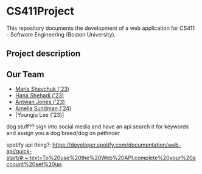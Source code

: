 # CS411Project

This repository documents the development of a web application for CS411 - Software Engineering (Boston University). 

## Project description

## Our Team 
* [Maria Shevchuk ('23)](https://github.com/mariashev)
* [Hana Shehadi ('23)](https://github.com/hanashehadi)
* [Antwan Jones ('23)](https://github.com/antwanj2)
* [Amelia Sundman ('24)](https://github.com/AmeliaSund)
* [Youngju Lee ('23)]


dog stuff??
sign into social media and have an api search it for keywords and assign you a dog breed/dog on petfinder

spotify api thing?: https://developer.spotify.com/documentation/web-api/quick-start/#:~:text=To%20use%20the%20Web%20API,complete%20your%20account%20set%20up.


